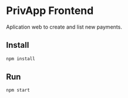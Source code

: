 
# PrivApp Frontend

Aplication web to create and list new payments.

## Install

```bash
npm install
```

## Run

```bash
npm start
```
